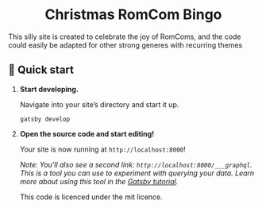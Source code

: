 
<h1 align="center">
  Christmas RomCom Bingo
</h1>

This silly site is created to celebrate the joy of RomComs, and the code could easily be adapted for other strong generes with recurring themes

## 🚀 Quick start

1.  **Start developing.**

    Navigate into your site’s directory and start it up.

    ```shell
    gatsby develop
    ```
    
1.  **Open the source code and start editing!**

    Your site is now running at `http://localhost:8000`!

    _Note: You'll also see a second link: _`http://localhost:8000/___graphql`_. This is a tool you can use to experiment with querying your data. Learn more about using this tool in the [Gatsby tutorial](https://www.gatsbyjs.com/tutorial/part-five/#introducing-graphiql)._

    This code is licenced under the mit licence.
